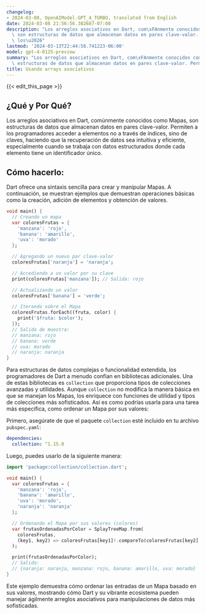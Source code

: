 ```yaml
---
changelog:
- 2024-03-08, OpenAIModel.GPT_4_TURBO, translated from English
date: 2024-03-08 21:56:56.382687-07:00
description: "Los arreglos asociativos en Dart, com\xFAnmente conocidos como Mapas,\
  \ son estructuras de datos que almacenan datos en pares clave-valor. Permiten a\
  \ los\u2026"
lastmod: '2024-03-13T22:44:58.741223-06:00'
model: gpt-4-0125-preview
summary: "Los arreglos asociativos en Dart, com\xFAnmente conocidos como Mapas, son\
  \ estructuras de datos que almacenan datos en pares clave-valor. Permiten a los\u2026"
title: Usando arrays asociativos
---
```


{{< edit_this_page >}}

## ¿Qué y Por Qué?

Los arreglos asociativos en Dart, comúnmente conocidos como Mapas, son estructuras de datos que almacenan datos en pares clave-valor. Permiten a los programadores acceder a elementos no a través de índices, sino de claves, haciendo que la recuperación de datos sea intuitiva y eficiente, especialmente cuando se trabaja con datos estructurados donde cada elemento tiene un identificador único.

## Cómo hacerlo:

Dart ofrece una sintaxis sencilla para crear y manipular Mapas. A continuación, se muestran ejemplos que demuestran operaciones básicas como la creación, adición de elementos y obtención de valores.

```dart
void main() {
  // Creando un mapa
  var coloresFrutas = {
    'manzana': 'rojo',
    'banana': 'amarillo',
    'uva': 'morado'
  };

  // Agregando un nuevo par clave-valor
  coloresFrutas['naranja'] = 'naranja';

  // Accediendo a un valor por su clave
  print(coloresFrutas['manzana']); // Salida: rojo

  // Actualizando un valor
  coloresFrutas['banana'] = 'verde';

  // Iterando sobre el Mapa
  coloresFrutas.forEach((fruta, color) {
    print('$fruta: $color');
  });
  // Salida de muestra:
  // manzana: rojo
  // banana: verde
  // uva: morado
  // naranja: naranja
}
```

Para estructuras de datos complejas o funcionalidad extendida, los programadores de Dart a menudo confían en bibliotecas adicionales. Una de estas bibliotecas es `collection` que proporciona tipos de colecciones avanzadas y utilidades. Aunque `collection` no modifica la manera básica en que se manejan los Mapas, los enriquece con funciones de utilidad y tipos de colecciones más sofisticados. Así es como podrías usarla para una tarea más específica, como ordenar un Mapa por sus valores:

Primero, asegúrate de que el paquete `collection` esté incluido en tu archivo `pubspec.yaml`:

```yaml
dependencies:
  collection: ^1.15.0
```

Luego, puedes usarlo de la siguiente manera:

```dart
import 'package:collection/collection.dart';

void main() {
  var coloresFrutas = {
    'manzana': 'rojo',
    'banana': 'amarillo',
    'uva': 'morado',
    'naranja': 'naranja'
  };

  // Ordenando el Mapa por sus valores (colores)
  var frutasOrdenadasPorColor = SplayTreeMap.from(
    coloresFrutas,
    (key1, key2) => coloresFrutas[key1]!.compareTo(coloresFrutas[key2]!)
  );

  print(frutasOrdenadasPorColor);
  // Salida:
  // {naranja: naranja, manzana: rojo, banana: amarillo, uva: morado}
}
```

Este ejemplo demuestra cómo ordenar las entradas de un Mapa basado en sus valores, mostrando cómo Dart y su vibrante ecosistema pueden manejar ágilmente arreglos asociativos para manipulaciones de datos más sofisticadas.
